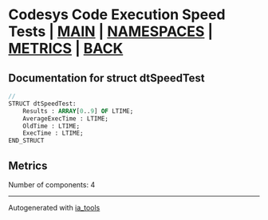 # Codesys Code Execution Speed Tests | [MAIN] | [NAMESPACES] | [METRICS] | [BACK]  

## Documentation for struct dtSpeedTest  

```pascal
//  
STRUCT dtSpeedTest:
    Results : ARRAY[0..9] OF LTIME;
    AverageExecTime : LTIME;
    OldTime : LTIME;
    ExecTime : LTIME;
END_STRUCT
```

## Metrics  

Number of components: 4  

---
Autogenerated with [ia_tools](https://github.com/tkucic/ia_tools)  

[MAIN]: ../../../../index_st.md
[NAMESPACES]: ../../nsList_st.md
[METRICS]: ../../../metrics_st.md
[BACK]: ../nsMain_st.md
